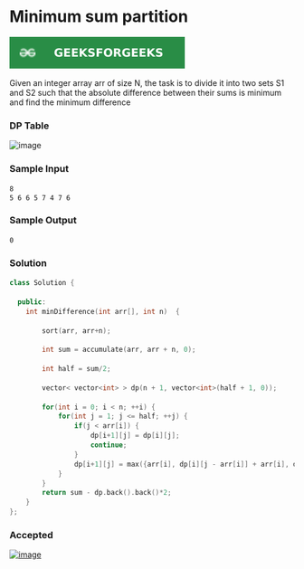 # Minimum sum partition

[![Problem Link](../assets/gfg.svg)](https://practice.geeksforgeeks.org/problems/minimum-sum-partition3317/1/#)

Given an integer array arr of size N, the task is to divide it into two sets S1 and S2 such that the absolute difference between their sums is minimum and find the minimum difference

### DP Table
![image](https://user-images.githubusercontent.com/44930179/148940265-8eb4f3ab-2a6e-413d-94d6-2b5b7e3a83a8.png)

### Sample Input
```
8
5 6 6 5 7 4 7 6
```
### Sample Output
```
0
```

### Solution
```cpp
class Solution {

  public:
	int minDifference(int arr[], int n)  {

	    sort(arr, arr+n);

	    int sum = accumulate(arr, arr + n, 0);
	    
	    int half = sum/2;
	    
	    vector< vector<int> > dp(n + 1, vector<int>(half + 1, 0));
	    
	    for(int i = 0; i < n; ++i) {
	        for(int j = 1; j <= half; ++j) {
	            if(j < arr[i]) {
	                dp[i+1][j] = dp[i][j];
	                continue;
	            }
	            dp[i+1][j] = max({arr[i], dp[i][j - arr[i]] + arr[i], dp[i][j]});
	        }
	    }
	    return sum - dp.back().back()*2;
	}
};
```

### Accepted
[![image](https://user-images.githubusercontent.com/44930179/148939947-7f0c69cb-e9e0-4318-952d-2e23c48f0100.png)](https://practice.geeksforgeeks.org/viewSol.php?subId=3f5cb6117c6bbc13d452b2aef30dcc85&pid=704140&user=jhasuraj)
